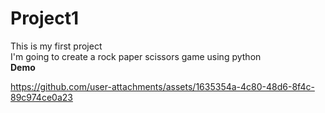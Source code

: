 # Project1
This is my first project 
<br>
I'm going to create a rock paper scissors game using python<br>
<b>Demo</b><br>

https://github.com/user-attachments/assets/1635354a-4c80-48d6-8f4c-89c974ce0a23




